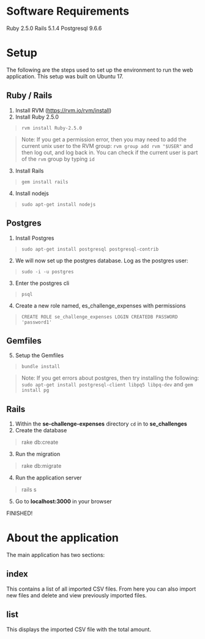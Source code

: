 # Software Requirements

Ruby 2.5.0
Rails 5.1.4
Postgresql 9.6.6

# Setup
The following are the steps used to set up the environment to run the web application. This setup was built on Ubuntu 17.

## Ruby / Rails

1. Install RVM (https://rvm.io/rvm/install)
2. Install Ruby 2.5.0
> `rvm install Ruby-2.5.0`

>Note: If you get a permission error, then you may need to add the current unix user to the RVM group: `rvm group add rvm "$USER"` and then log out, and log back in. You can check if the current user is part of the `rvm` group by typing `id`

3. Install Rails
> `gem install rails`

4. Install nodejs
> `sudo apt-get install nodejs`

## Postgres

1. Install Postgres
> `sudo apt-get install postgresql postgresql-contrib`

2. We will now set up the postgres database. Log as the postgres user:
> `sudo -i -u postgres`

3. Enter the postgres cli
> `psql`

4. Create a new role named, es_challenge_expenses with permissions
> `CREATE ROLE se_challenge_expenses LOGIN CREATEDB PASSWORD 'password1'`

## Gemfiles

5. Setup the Gemfiles
> `bundle install`

> Note: If you get errors about postgres, then try installing the following:
`sudo apt-get install postgresql-client libpq5 libpq-dev` and `gem install pg`

## Rails

1. Within the **se-challenge-expenses** directory `cd` in to **se_challenges**
2. Create the database
> rake db:create
3. Run the migration
> rake db:migrate
4. Run the application server
> rails s
5. Go to **localhost:3000** in your browser

FINISHED!

# About the application

The main application has two sections:

## index

This contains a list of all imported CSV files. From here you can also import new files and delete and view previously imported files.

## list

This displays the imported CSV file with the total amount.

